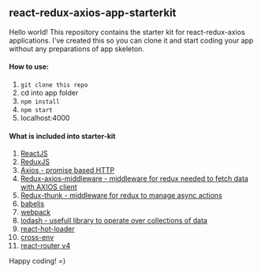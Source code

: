 ## react-redux-axios-app-starterkit
Hello world! This repository contains the starter kit for react-redux-axios applications.
I've created this so you can clone it and start coding your app without any preparations of app skeleton.

#### How to use:
1. `git clone this repo`
2. cd into app folder
3. `npm install`
4. `npm start`
5. localhost:4000

#### What is included into starter-kit
1. [ReactJS](https://facebook.github.io/react/)
2. [ReduxJS](http://redux.js.org/)
3. [Axios - promise based HTTP](https://github.com/mzabriskie/axios)
4. [Redux-axios-middleware - middleware for redux needed to fetch data with AXIOS client](https://github.com/svrcekmichal/redux-axios-middleware)
5. [Redux-thunk - middleware for redux to manage async actions](https://github.com/gaearon/redux-thunk)
6. [babeljs](https://babeljs.io/)
7. [webpack](https://webpack.js.org/)
8. [lodash - usefull library to operate over collections of data](https://lodash.com/)
9. [react-hot-loader](https://github.com/gaearon/react-hot-loader)
10. [cross-env](https://www.npmjs.com/package/cross-env)
11. [react-router v4](https://reacttraining.com/react-router/)

Happy coding! =)

